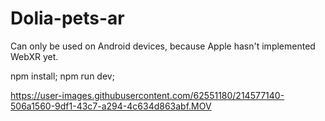 # Dolia-pets-ar

Can only be used on Android devices, because Apple hasn't implemented WebXR yet.

npm install;
npm run dev;


https://user-images.githubusercontent.com/62551180/214577140-506a1560-9df1-43c7-a294-4c634d863abf.MOV


